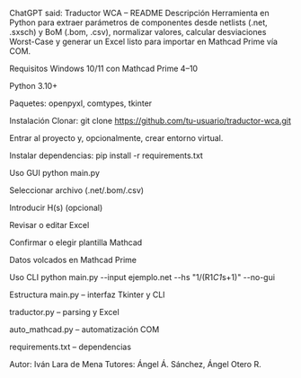 ChatGPT said:
Traductor WCA – README
Descripción
Herramienta en Python para extraer parámetros de componentes desde netlists (.net, .sxsch) y BoM (.bom, .csv), normalizar valores, calcular desviaciones Worst-Case y generar un Excel listo para importar en Mathcad Prime vía COM.

Requisitos
Windows 10/11 con Mathcad Prime 4–10

Python 3.10+

Paquetes: openpyxl, comtypes, tkinter

Instalación
Clonar:
git clone https://github.com/tu-usuario/traductor-wca.git

Entrar al proyecto y, opcionalmente, crear entorno virtual.

Instalar dependencias:
pip install -r requirements.txt

Uso GUI
python main.py

Seleccionar archivo (.net/.bom/.csv)

Introducir H(s) (opcional)

Revisar o editar Excel

Confirmar o elegir plantilla Mathcad

Datos volcados en Mathcad Prime

Uso CLI
python main.py --input ejemplo.net --hs "1/(R1*C1*s+1)" --no-gui

Estructura
main.py – interfaz Tkinter y CLI

traductor.py – parsing y Excel

auto_mathcad.py – automatización COM

requirements.txt – dependencias

Autor: Iván Lara de Mena
Tutores: Ángel Á. Sánchez, Ángel Otero R.

